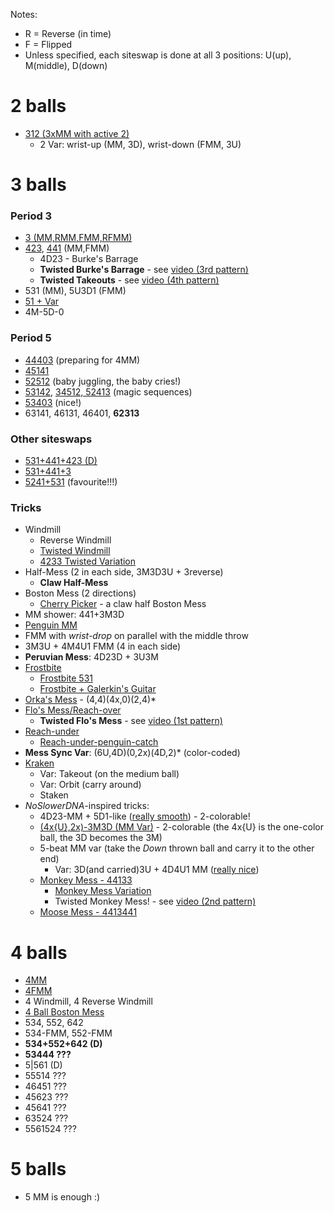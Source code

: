 Notes:
- R = Reverse (in time)
- F = Flipped
- Unless specified, each siteswap is done at all 3 positions: U(up), M(middle),
D(down)

# 2 balls

- [312 (3xMM with active 2)](https://www.instagram.com/tv/B9_3dENA-_b/)
  - 2 Var: wrist-up (MM, 3D), wrist-down (FMM, 3U)

# 3 balls

### Period 3

- [3 (MM,RMM,FMM,RFMM)](https://www.instagram.com/tv/B-ZqO9VgbhW/)
- [423](https://www.instagram.com/tv/B-cRXzog5pQ/), [441](https://www.instagram.com/tv/B-eqNqUg3ED/) (MM,FMM)
  - 4D23 - Burke's Barrage
  - **Twisted Burke's Barrage** - see [video (3rd pattern)](https://www.instagram.com/p/CA-3M4XAvN2/)
  - **Twisted Takeouts** - see [video (4th pattern)](https://www.instagram.com/p/CA-3M4XAvN2/)
- 531 (MM), 5U3D1 (FMM)
- [51 + Var](https://www.instagram.com/tv/B-Nakt2ACDU/)
- 4M-5D-0

### Period 5

- [44403](https://www.instagram.com/tv/B-UaOtPAvYN/) (preparing for 4MM)
- [45141](https://www.instagram.com/tv/B-Nakt2ACDU/)
- [52512](https://www.instagram.com/tv/B-KpToKg5x_/) (baby juggling, the baby cries!)
- [53142](https://www.instagram.com/tv/B-KpToKg5x_/), [34512, 52413](https://www.instagram.com/tv/B-CcpDEA4pH/) (magic sequences)
- [53403](https://www.instagram.com/tv/B-UaOtPAvYN/) (nice!)
- 63141, 46131, 46401, **62313**

### Other siteswaps

- [531+441+423 (D)](https://www.instagram.com/tv/B-ibBaagZ_R/)
- [531+441+3](https://www.instagram.com/tv/B-ibBaagZ_R/)
- [5241+531](https://www.instagram.com/tv/B-ibBaagZ_R/) (favourite!!!)

### Tricks

- Windmill
  - Reverse Windmill
  - [Twisted Windmill](https://www.instagram.com/p/BewpyxGg_DP/)
  - [4233 Twisted Variation](https://www.instagram.com/p/CBBCgKrACeM/)
- Half-Mess (2 in each side, 3M3D3U + 3reverse)
  - **Claw Half-Mess**
- Boston Mess (2 directions)
  - [Cherry Picker](http://www.libraryofjuggling.com/Tricks/3balltricks/CherryPicker.html) - a claw half Boston Mess
- MM shower: 441+3M3D
- [Penguin MM](https://www.instagram.com/tv/B-PblMDAD9A/)
- FMM with *wrist-drop* on parallel with the middle throw
- 3M3U + 4M4U1 FMM (4 in each side)
- **Peruvian Mess**: 4D23D + 3U3M
- [Frostbite](https://youtu.be/UpTUpHQlMas)
  - [Frostbite 531](https://youtu.be/cUfOLJbIMQ4?t=52)
  - [Frostbite + Galerkin's Guitar](https://www.instagram.com/p/CAZFMX_g6St/)
- [Orka's Mess](https://youtu.be/Iv4U7EHWMKc) - (4,4)(4x,0)(2,4)\*
- [Flo's Mess/Reach-over](https://youtu.be/qRvepXfoyZ0?t=183)
  - **Twisted Flo's Mess** - see [video (1st pattern)](https://www.instagram.com/p/CA-3M4XAvN2/)
- [Reach-under](https://youtu.be/qRvepXfoyZ0?t=263)
  - [Reach-under-penguin-catch](https://www.instagram.com/tv/B-PblMDAD9A/)
- **Mess Sync Var**: (6U,4D)(0,2x)(4D,2)\* (color-coded)
- [Kraken](https://youtu.be/K8rw8gxM2CA)
  - Var: Takeout (on the medium ball)
  - Var: Orbit (carry around)
  - Staken
- *NoSlowerDNA*-inspired tricks:
  - 4D23-MM + 5D1-like ([really smooth](https://youtu.be/cUfOLJbIMQ4?t=90)) - 2-colorable!
  - [(4x{U},2x)-3M3D (MM Var)](https://youtu.be/cUfOLJbIMQ4?t=141) - 2-colorable (the 4x{U} is the one-color ball, the 3D becomes the 3M)
  - 5-beat MM var (take the *Down* thrown ball and carry it to the other end)     
    - Var: 3D(and carried)3U + 4D4U1 MM ([really nice](https://youtu.be/QyQ9pNvy4bY?t=95))
  - [Monkey Mess - 44133](https://youtu.be/zJNVgO7RT10?t=29)
    - [Monkey Mess Variation](https://www.instagram.com/p/Bccc2KRAt9w/)
    - Twisted Monkey Mess! - see [video (2nd pattern)](https://www.instagram.com/p/CBFzuH4A3xc/)
  - [Moose Mess - 4413441](https://youtu.be/zJNVgO7RT10?t=16)

# 4 balls

- [4MM](https://www.instagram.com/tv/B_2a6xTAipu/)
- [4FMM](https://www.instagram.com/tv/CAAWkh9AJQK/)
- 4 Windmill, 4 Reverse Windmill
- [4 Ball Boston Mess](https://www.instagram.com/tv/CAkTvd2AVxK/)
- 534, 552, 642
- 534-FMM, 552-FMM
- **534+552+642 (D)**
- **53444 ???**
- 5|561 (D)
- 55514 ???
- 46451 ???
- 45623 ???
- 45641 ???
- 63524 ???
- 5561524 ???

# 5 balls

- 5 MM is enough :)

